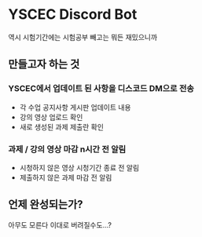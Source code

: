 # YSCEC Discord Bot
역시 시험기간에는 시험공부 빼고는 뭐든 재밌으니까

## 만들고자 하는 것
### YSCEC에서 업데이트 된 사항을 디스코드 DM으로 전송
- 각 수업 공지사항 게시판 업데이트 내용
- 강의 영상 업로드 확인
- 새로 생성된 과제 제출란 확인
### 과제 / 강의 영상 마감 n시간 전 알림
- 시청하지 않은 영상 시청기간 종료 전 알림
- 제출하지 않은 과제 마감 전 알림

## 언제 완성되는가?
아무도 모른다
이대로 버려질수도...?
